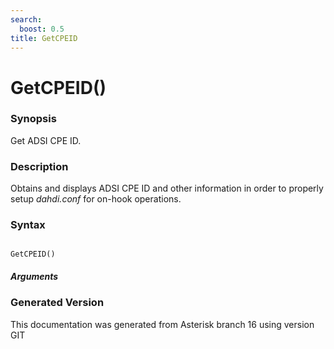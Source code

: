 ```yaml
---
search:
  boost: 0.5
title: GetCPEID
---
```


# GetCPEID()

### Synopsis

Get ADSI CPE ID.

### Description

Obtains and displays ADSI CPE ID and other information in order to properly setup *dahdi.conf* for on-hook operations.<br>


### Syntax


```

GetCPEID()
```
##### Arguments


### Generated Version

This documentation was generated from Asterisk branch 16 using version GIT 